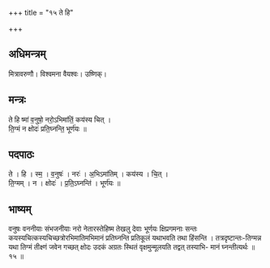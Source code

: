 +++
title = "१५ ते हि"

+++
## अधिमन्त्रम्
मित्रावरुणौ। विश्वमना वैयश्वः। उष्णिक्।

## मन्त्रः
ते हि ष्मा॑ व॒नुषो॒ नरो॒ऽभिमा॑तिं॒ कय॑स्य चित् ।  
ति॒ग्मं न क्षोदः॑ प्रति॒घ्नन्ति॒ भूर्ण॑यः ॥

## पदपाठः
ते । हि । स्म॒ । व॒नुषः॑ । नरः॑ । अ॒भिऽमा॑तिम् । कय॑स्य । चि॒त् ।  
ति॒ग्मम् । न । क्षोदः॑ । प्र॒ति॒ऽघ्नन्ति॑ । भूर्ण॑यः ॥

## भाष्यम्
वनुषः वननीयाः संभजनीयाः नरो नेतारस्तेहिष्म तेखलु देवाः भूर्णयः क्षिप्रगमनाः सन्तः कयस्यचित्कस्यचिच्छत्रोरभिमातिमभिमानं प्रतिघ्नन्ति प्रतिकूलं यथाभवति तथा हिंसन्ति । तत्रदृष्टान्तः-तिग्मन्न यथा तिग्मं तीक्ष्णं जवेन गच्छत् क्षोदः उदकं अग्रतः स्थितं वृक्षमुन्मूलयति तद्वत् तस्याभि- मानं घ्नन्तीत्यर्थः ॥ १५ ॥